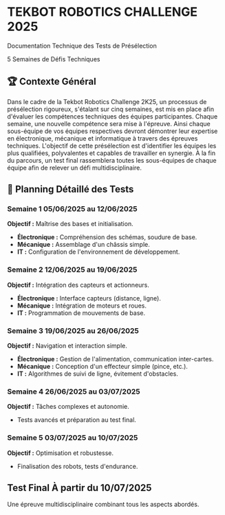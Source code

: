 
<h1 class="content-title-main">TEKBOT ROBOTICS CHALLENGE 2025</h1>
<p class="content-subtitle">Documentation Technique des Tests de Présélection</p>
<div class="content-pill">5 Semaines de Défis Techniques</div>

## 🏆 Contexte Général
Dans le cadre de la Tekbot Robotics Challenge 2K25, un processus de présélection rigoureux, s'étalant sur cinq semaines, est mis en place afin d'évaluer les compétences techniques des équipes participantes. Chaque semaine, une nouvelle compétence sera mise à l'épreuve.
Ainsi chaque sous-équipe de vos équipes respectives devront démontrer leur expertise en électronique, mécanique et informatique à travers des épreuves techniques.
L'objectif de cette présélection est d'identifier les équipes les plus qualifiées, polyvalentes et capables de travailler en synergie. À la fin du parcours, un test final rassemblera toutes les sous-équipes de chaque équipe afin de relever un défi multidisciplinaire.

## 📅 Planning Détaillé des Tests
### Semaine 1 <span class="date-pill-md">05/06/2025 au 12/06/2025</span>
**Objectif :** Maîtrise des bases et initialisation.
- **Électronique :** Compréhension des schémas, soudure de base.
- **Mécanique :** Assemblage d'un châssis simple.
- **IT :** Configuration de l'environnement de développement.

### Semaine 2 <span class="date-pill-md">12/06/2025 au 19/06/2025</span>
**Objectif :** Intégration des capteurs et actionneurs.
- **Électronique :** Interface capteurs (distance, ligne).
- **Mécanique :** Intégration de moteurs et roues.
- **IT :** Programmation de mouvements de base.

### Semaine 3 <span class="date-pill-md">19/06/2025 au 26/06/2025</span>
**Objectif :** Navigation et interaction simple.
- **Électronique :** Gestion de l'alimentation, communication inter-cartes.
- **Mécanique :** Conception d'un effecteur simple (pince, etc.).
- **IT :** Algorithmes de suivi de ligne, évitement d'obstacles.

### Semaine 4 <span class="date-pill-md">26/06/2025 au 03/07/2025</span>
**Objectif :** Tâches complexes et autonomie.
- Tests avancés et préparation au test final.

### Semaine 5 <span class="date-pill-md">03/07/2025 au 10/07/2025</span>
**Objectif :** Optimisation et robustesse.
- Finalisation des robots, tests d'endurance.

## Test Final <span class="date-pill-md">À partir du 10/07/2025</span>
Une épreuve multidisciplinaire combinant tous les aspects abordés.
        